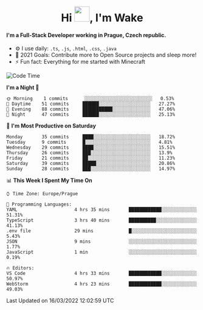 <h1 align="center">Hi <img src="https://raw.githubusercontent.com/MrWakeCZ/MrWakeCZ/master/Hi.gif" width="40px" />, I'm Wake</h1>

#### I'm a Full-Stack Developer working in Prague, Czech republic.
- ⚙️ I use daily: `.ts`, `.js`, `.html`, `.css`, `.java`
- 🥅 2021 Goals: Contribute more to Open Source projects and sleep more!
- ⚡ Fun fact: Everything for me started with Minecraft

<!--START_SECTION:waka-->
![Code Time](http://img.shields.io/badge/Code%20Time-2%2C226%20hrs%2038%20mins-blue)

**I'm a Night 🦉** 

```text
🌞 Morning    1 commits      ░░░░░░░░░░░░░░░░░░░░░░░░░   0.53% 
🌆 Daytime    51 commits     ██████░░░░░░░░░░░░░░░░░░░   27.27% 
🌃 Evening    88 commits     ███████████░░░░░░░░░░░░░░   47.06% 
🌙 Night      47 commits     ██████░░░░░░░░░░░░░░░░░░░   25.13%

```
📅 **I'm Most Productive on Saturday** 

```text
Monday       35 commits     ████░░░░░░░░░░░░░░░░░░░░░   18.72% 
Tuesday      9 commits      █░░░░░░░░░░░░░░░░░░░░░░░░   4.81% 
Wednesday    29 commits     ████░░░░░░░░░░░░░░░░░░░░░   15.51% 
Thursday     26 commits     ███░░░░░░░░░░░░░░░░░░░░░░   13.9% 
Friday       21 commits     ██░░░░░░░░░░░░░░░░░░░░░░░   11.23% 
Saturday     39 commits     █████░░░░░░░░░░░░░░░░░░░░   20.86% 
Sunday       28 commits     ███░░░░░░░░░░░░░░░░░░░░░░   14.97%

```


📊 **This Week I Spent My Time On** 

```text
⌚︎ Time Zone: Europe/Prague

💬 Programming Languages: 
YAML                     4 hrs 35 mins       ████████████░░░░░░░░░░░░░   51.31% 
TypeScript               3 hrs 40 mins       ██████████░░░░░░░░░░░░░░░   41.13% 
.env file                29 mins             █░░░░░░░░░░░░░░░░░░░░░░░░   5.43% 
JSON                     9 mins              ░░░░░░░░░░░░░░░░░░░░░░░░░   1.77% 
JavaScript               1 min               ░░░░░░░░░░░░░░░░░░░░░░░░░   0.19%

🔥 Editors: 
VS Code                  4 hrs 33 mins       ████████████░░░░░░░░░░░░░   50.97% 
WebStorm                 4 hrs 23 mins       ████████████░░░░░░░░░░░░░   49.03%

```


 Last Updated on 16/03/2022 12:02:59 UTC
<!--END_SECTION:waka-->
